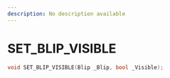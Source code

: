 ```yaml
---
description: No description available 
---
```


# SET_BLIP_VISIBLE

```cpp
void SET_BLIP_VISIBLE(Blip _Blip, bool _Visible);
```